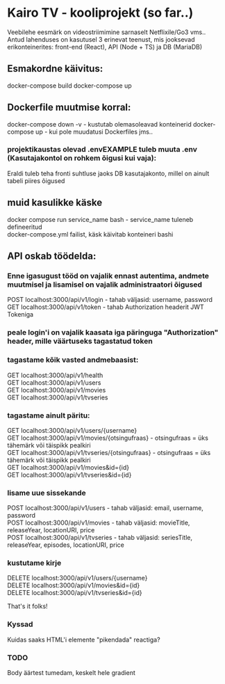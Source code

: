 # Kairo TV - kooliprojekt (so far..)
Veebilehe eesmärk on videostriimimine sarnaselt Netflixile/Go3 vms..  
Antud lahenduses on kasutusel 3 erinevat teenust, mis jooksevad erikonteinerites: front-end (React), API (Node + TS) ja DB (MariaDB)

## Esmakordne käivitus:
docker-compose build 
docker-compose up
## Dockerfile muutmise korral:
docker-compose down -v - kustutab olemasoleavad konteinerid
docker-compose up - kui pole muudatusi Dockerfiles jms..

### projektikaustas olevad .envEXAMPLE tuleb muuta .env (Kasutajakontol on rohkem õigusi kui vaja):
Eraldi tuleb teha fronti suhtluse jaoks DB kasutajakonto, millel on ainult tabeli piires õigused  

## muid kasulikke käske
docker compose run service_name bash - service_name tuleneb defineeritud  
docker-compose.yml failist, käsk käivitab konteineri bashi  

## API oskab töödelda:
### Enne igasugust tööd on vajalik ennast autentima, andmete muutmisel ja lisamisel on vajalik administraatori õigused
POST localhost:3000/api/v1/login - tahab väljasid: username, password  
GET localhost:3000/api/v1/token - tahab Authorization headerit JWT Tokeniga  
### peale login'i on vajalik kaasata iga päringuga "Authorization" header, mille väärtuseks tagastatud token
### tagastame kõik vasted andmebaasist:
GET localhost:3000/api/v1/health  
GET localhost:3000/api/v1/users  
GET localhost:3000/api/v1/movies  
GET localhost:3000/api/v1/tvseries  
### tagastame ainult päritu:
GET localhost:3000/api/v1/users/{username}  
GET localhost:3000/api/v1/movies/{otsingufraas} - otsingufraas = üks tähemärk või täispikk pealkiri  
GET localhost:3000/api/v1/tvseries/{otsingufraas} - otsingufraas = üks tähemärk või täispikk pealkiri  
GET localhost:3000/api/v1/movies&id={id}  
GET localhost:3000/api/v1/tvseries&id={id}  
### lisame uue sissekande
POST localhost:3000/api/v1/users - tahab väljasid: email, username, password  
POST localhost:3000/api/v1/movies - tahab väljasid: movieTitle, releaseYear, locationURI, price  
POST localhost:3000/api/v1/tvseries - tahab väljasid: seriesTitle, releaseYear, episodes, locationURI, price  
### kustutame kirje
DELETE localhost:3000/api/v1/users/{username}  
DELETE localhost:3000/api/v1/movies&id={id}  
DELETE localhost:3000/api/v1/tvseries&id={id}  

That's it folks!  

### Kyssad  
Kuidas saaks HTML'i elemente "pikendada" reactiga?  

### TODO
Body äärtest tumedam, keskelt hele gradient  